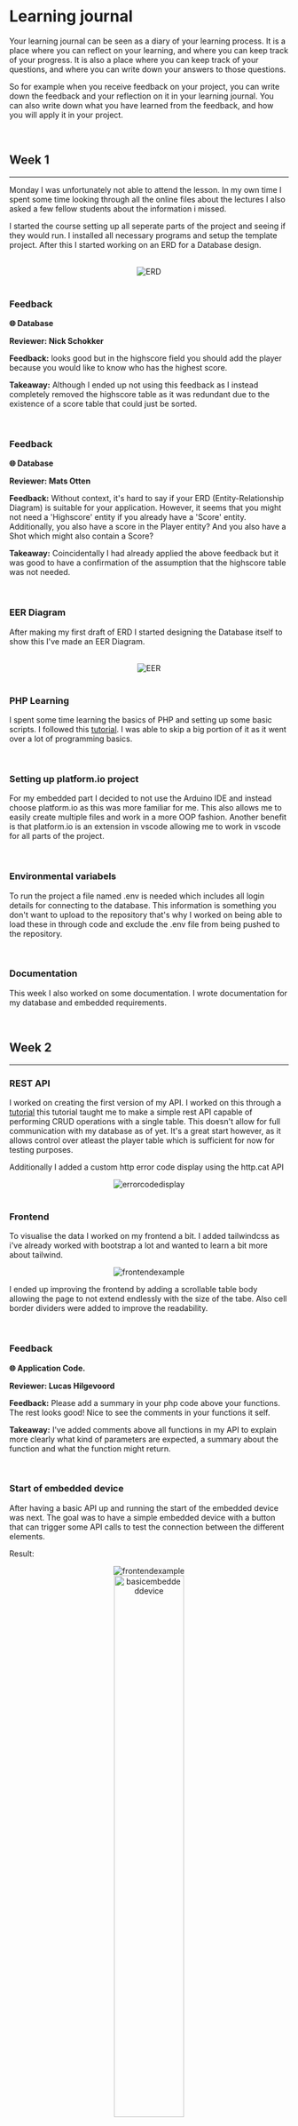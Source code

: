 # Learning journal

Your learning journal can be seen as a diary of your learning process. It is a place where you can reflect on your learning, and where you can keep track of your progress. It is also a place where you can keep track of your questions, and where you can write down your answers to those questions.

So for example when you receive feedback on your project, you can write down the feedback and your reflection on it in your learning journal. You can also write down what you have learned from the feedback, and how you will apply it in your project.

<br>

## Week 1
<hr>

Monday I was unfortunately not able to attend the lesson. In my own time I spent some time looking through all the online files about the lectures I also asked a few fellow students about the information i missed. 

I started the course setting up all seperate parts of the project and seeing if they would run. I installed all necessary programs and setup the template project. After this I started working on an ERD for a Database design.

<br>

<div align="center">
  <img src="/assets/images/ERD.drawio.png" alt="ERD">
</div>

<br>

### Feedback
**🌐 Database**

**Reviewer: Nick Schokker**

**Feedback:** looks good but in the highscore field you should add the player because you would like to know who has the highest score.

**Takeaway:** Although I ended up not using this feedback as I instead completely removed the highscore table as it was redundant due to the existence of a score table that could just be sorted.

<br>

### Feedback
**🌐 Database**

**Reviewer: Mats Otten**

**Feedback:** Without context, it's hard to say if your ERD (Entity-Relationship Diagram) is suitable for your application. However, it seems that you might not need a 'Highscore' entity if you already have a 'Score' entity. Additionally, you also have a score in the Player entity? And you also have a Shot which might also contain a Score?

**Takeaway:** Coincidentally I had already applied the above feedback but it was good to have a confirmation of the assumption that the highscore table was not needed.

<br>

### EER Diagram
After making my first draft of ERD I started designing the Database itself to show this I've made an EER Diagram.

<br>

<div align="center">
  <img src="/assets/images/EER.png" alt="EER">
</div>

<br>

### PHP Learning
I spent some time learning the basics of PHP and setting up some basic scripts. I followed this [tutorial](https://www.youtube.com/watch?v=OK_JCtrrv-c&ab_channel=freeCodeCamp.org). I was able to skip a big portion of it as it went over a lot of programming basics.

<br>

### Setting up platform.io project
For my embedded part I decided to not use the Arduino IDE and instead choose platform.io as this was more familiar for me. This also allows me to easily create multiple files and work in a more OOP fashion. Another benefit is that platform.io is an extension in vscode allowing me to work in vscode for all parts of the project.

<br>

### Environmental variabels
To run the project a file named .env is needed which includes all login details for connecting to the database. This information is something you don't want to upload to the repository that's why I worked on being able to load these in through code and exclude the .env file from being pushed to the repository.

<br>

### Documentation
This week I also worked on some documentation. I wrote documentation for my database and embedded requirements.

<br>


## Week 2
<hr>

### REST API
I worked on creating the first version of my API. I worked on this through a [tutorial](https://www.youtube.com/watch?v=X51KOJKrofU&ab_channel=DaveHollingworth) this tutorial taught me to make a simple rest API capable of performing CRUD operations with a single table. This doesn't allow for full communication with my database as of yet. It's a great start however, as it allows control over atleast the player table which is sufficient for now for testing purposes.

Additionally I added a custom http error code display using the http.cat API
<div align="center">
  <img src="/assets/images/errorcodedisplay.png" alt="errorcodedisplay">
</div>

<br>

### Frontend 
To visualise the data I worked on my frontend a bit. I added tailwindcss as i've already worked with bootstrap a lot and wanted to learn a bit more about tailwind.
<div align="center">
  <img src="/assets/images/frontend.png" alt="frontendexample">
</div>

I ended up improving the frontend by adding a scrollable table body allowing the page to not extend endlessly with the size of the tabe. Also cell border dividers were added to improve the readability.

<br>

### Feedback

**🌐 Application Code.**

**Reviewer: Lucas Hilgevoord**

**Feedback:** Please add a summary in your php code above your functions. The rest looks good! Nice to see the comments in your functions it self.

**Takeaway:** I've added comments above all functions in my API to explain more clearly what kind of parameters are expected, a summary about the function and what the function might return.

<br>

### Start of embedded device
After having a basic API up and running the start of the embedded device was next. The goal was to have a simple embedded device with a button that can trigger some API calls to test the connection between the different elements.

Result:

<div align="center">
  <img src="/assets/images/frontend.png" alt="frontendexample">
</div>

<div align="center">
  <img src="/assets/images/basicembeddeddevice.jpg" alt="basicembeddeddevice" style="width: 50%; height: auto;">
</div>

<br>


<br>

### Wifi Manager
To connect the WeMos and any other embedded device that will be needed for my project I made use of the library WiFiManager. This allows the WeMos to connect to a wifi access point without needing to hard code the SSID and password inside the code. This is more user friendly.

<br>

<div align="center">
  <img src="/assets/images/wifimanager.jpg" alt="wifimanager">
</div>

<br>

### Gyroscope

I worked on getting data from the gyroscope. The gyroscope gives me 3 axis xyz data to see the tilt of the sensor. This will be used to determine the orientation of the controller.

<div align="center">
  <img src="/assets/images/mpu-setup.jpg" alt="mpu-setup">
</div>

<br>

<div align="center">
  <img src="/assets/images/mpu-data.png" alt="mpu-data">
</div>

<br>

### Documentation
During week 2 I worked on several portions of documentation. I started with fixing some images not correctly showing up in the documentation. After this I wrote documentation explaining my API. For now this only explains the endpoints for fetching, creating, deleting and updating players. I also went around all my documentatin to add some br tags to improve readability. Finally I worked throughout the week to keep my journal up to date to prevent having to write it all in one go.

In the weekend I additionally worked on writing some documentation about working with the MPU6050.

## Week 3
<hr>

### MPU6050
Improved mpu data collection by using the [DMP](embedded/technical_documentation.md#). The data collected is now processed before being retrieved from the sensor. 
<div align="center">
  <img src="/assets/images/mpuimproveddata.png" alt="mpu-data">
</div>

<br>

### Concept sketches
To visualize the end product better I drew up some concept sketches.
<div align="center">
  <img src="/assets/images/product_concept.png" alt="product_concept">
  <img src="/assets/images/cursor_concept.png" alt="cursor_concept">
</div>

<br>

### Bluetooth

#### Bluetooth server
To connect the controller to the display in the future a form of communication was needed. I worked on setting up a bluetooth server that can receive data through a bluetooth connection.

I used the app: BluetoothLE (IOS)
<div align="center">
  <img src="assets/images/bluetooth_data.png" alt="bluetooth_data">
</div>
<div align="center">
  <img src="assets/images/bluetooth_app_connection.jpg" alt="bluetooth_app_connection" style="width: 25%; height: auto;">
</div>

#### Bluetooth client
To test the connectivity between the controller and the display. I established a Bluetooth client for the controller. This allows the controller to connect to the other ESP32

<br>

### Switching WeMos to ESP32-S3
The WeMos allows for a wifi connection but not a bluetooth connection. Together with some other issues I encountered I decided to switch to the ESP32-S3. This not only allows me to use bluetooth but also opens some other options such as using 2 cores, better performance and ability to connect to 5Ghz wifi channels which the WeMos could not.

### Rubrics Frontend, Backend & Database
During the course of IoT we discussed the requirements of all 3 elements. From this I learned not much from the backend and frontend side of the discussion, but I did however get reminded to normalize my database. This is good information to get reminded of and I've added this to my todo list.